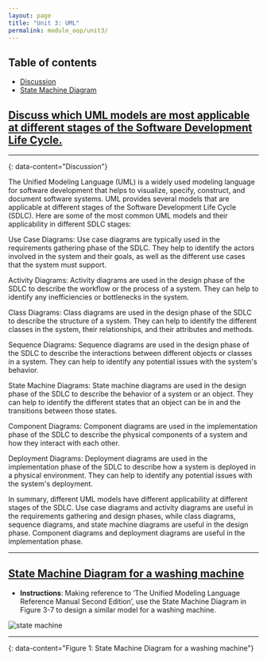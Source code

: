 ```yaml
---
layout: page
title: "Unit 3: UML"
permalink: module_oop/unit3/
---
```


## Table of contents
- [Discussion](#discuss-which-uml-models-are-most-applicable-at-different-stages-of-the-software-development-life-cycle)
- [State Machine Diagram](#state-machine-diagram-for-a-washing-machine)

## [Discuss which UML models are most applicable at different stages of the Software Development Life Cycle.](#discuss-which-uml-models-are-most-applicable-at-different-stages-of-the-software-development-life-cycle)

---
{: data-content="Discussion"}

The Unified Modeling Language (UML) is a widely used modeling language for software development that helps to visualize, specify, construct, and document software systems. UML provides several models that are applicable at different stages of the Software Development Life Cycle (SDLC). Here are some of the most common UML models and their applicability in different SDLC stages:

Use Case Diagrams: Use case diagrams are typically used in the requirements gathering phase of the SDLC. They help to identify the actors involved in the system and their goals, as well as the different use cases that the system must support.

Activity Diagrams: Activity diagrams are used in the design phase of the SDLC to describe the workflow or the process of a system. They can help to identify any inefficiencies or bottlenecks in the system.

Class Diagrams: Class diagrams are used in the design phase of the SDLC to describe the structure of a system. They can help to identify the different classes in the system, their relationships, and their attributes and methods.

Sequence Diagrams: Sequence diagrams are used in the design phase of the SDLC to describe the interactions between different objects or classes in a system. They can help to identify any potential issues with the system's behavior.

State Machine Diagrams: State machine diagrams are used in the design phase of the SDLC to describe the behavior of a system or an object. They can help to identify the different states that an object can be in and the transitions between those states.

Component Diagrams: Component diagrams are used in the implementation phase of the SDLC to describe the physical components of a system and how they interact with each other.

Deployment Diagrams: Deployment diagrams are used in the implementation phase of the SDLC to describe how a system is deployed in a physical environment. They can help to identify any potential issues with the system's deployment.

In summary, different UML models have different applicability at different stages of the SDLC. Use case diagrams and activity diagrams are useful in the requirements gathering and design phases, while class diagrams, sequence diagrams, and state machine diagrams are useful in the design phase. Component diagrams and deployment diagrams are useful in the implementation phase.

---
## [State Machine Diagram for a washing machine](#state-machine-diagram-for-a-washing-machine)
- <b>Instructions</b>: Making reference to ‘The Unified Modeling Language Reference Manual Second Edition’, use the State Machine Diagram in Figure 3-7 to design a similar model for a washing machine.

![state machine](assets/images/unit3/state_machine.png)

---
{: data-content="Figure 1: State Machine Diagram for a washing machine"}